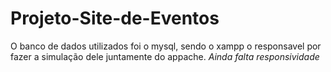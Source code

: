 # Projeto-Site-de-Eventos

O banco de dados utilizados foi o mysql, sendo o xampp o responsavel por fazer a simulação dele juntamente do appache.
*Ainda falta responsividade*
